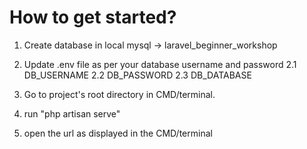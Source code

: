 # How to get started?

1. Create database in local mysql -> laravel_beginner_workshop
2. Update .env file as per your database username and password 
   2.1 DB_USERNAME
   2.2 DB_PASSWORD
   2.3 DB_DATABASE

3. Go to project's root directory in CMD/terminal.
4. run "php artisan serve"
5. open the url as displayed in the CMD/terminal
